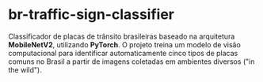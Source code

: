 # br-traffic-sign-classifier
Classificador de placas de trânsito brasileiras baseado na arquitetura **MobileNetV2**, utilizando **PyTorch**.
O projeto treina um modelo de visão computacional para identificar automaticamente cinco tipos de placas comuns no Brasil a partir de imagens coletadas em ambientes diversos ("in the wild").